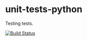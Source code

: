# unit-tests-python
Testing tests.

[![Build Status](http://192.168.0.14:8081/buildStatus/icon?job=python-unit-tests)](http://192.168.0.14:8081/job/python-unit-tests/)
